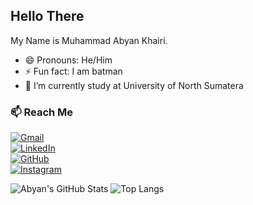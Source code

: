 ## Hello There

My Name is Muhammad Abyan Khairi.

- 😄 Pronouns: He/Him
- ⚡ Fun fact: I am batman
- 🔭 I’m currently study at University of North Sumatera


### 📫 Reach Me  
[![Gmail](https://img.shields.io/badge/Gmail-D14836?style=for-the-badge&logo=gmail&logoColor=white)](mailto:khairiabyan@gmail.com)  
[![LinkedIn](https://img.shields.io/badge/LinkedIn-0077B5?style=for-the-badge&logo=linkedin&logoColor=white)](https://linkedin.com/in/m-abyan-khairi-665483315)  
[![GitHub](https://img.shields.io/badge/GitHub-100000?style=for-the-badge&logo=github&logoColor=white)](https://github.com/abyankhairii)  
[![Instagram](https://img.shields.io/badge/Instagram-E4405F?style=for-the-badge&logo=instagram&logoColor=white)](https://instagram.com/abyannkhairii)  

![Abyan's GitHub Stats](https://github-readme-stats.vercel.app/api?username=abyankhairii&show_icons=true&theme=tokyonight)
![Top Langs](https://github-readme-stats.vercel.app/api/top-langs/?username=abyankhairii&layout=compact&theme=tokyonight)

